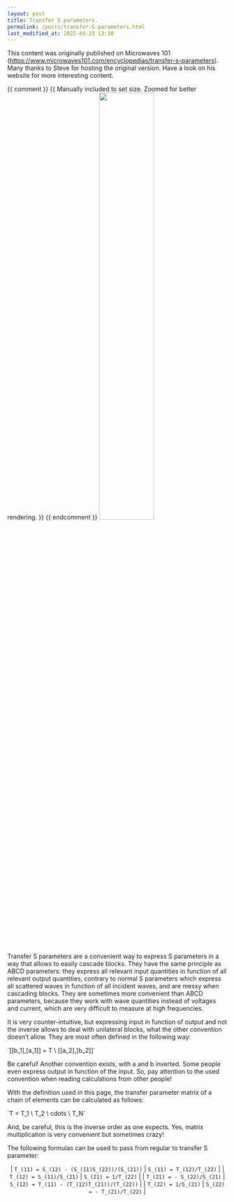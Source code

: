 ```yaml
---
layout: post
title: Transfer S parameters.
permalink: /posts/transfer-S-parameters.html
last_modified_at: 2022-03-23 13:30
---
```

<script>
MathJax = { loader: {load: ['input/asciimath', 'output/chtml', 'ui/menu']} };
</script>
<script type="text/javascript" id="MathJax-script" async src="https://cdn.jsdelivr.net/npm/mathjax@3/es5/startup.js">
</script>

<p class="begin-note">This content was originally published on Microwaves 101 (<a href="https://www.microwaves101.com/encyclopedias/transfer-s-parameters">https://www.microwaves101.com/encyclopedias/transfer-s-parameters</a>). Many thanks to Steve for hosting the original version. Have a look on his website for more interesting content.</p>

{{ comment }}
{{ Manually included to set size. Zoomed for better rendering. }}
{{ endcomment }}
<img src="{{ '/posts/transfer-S-parameters/S-parameters.svg' | relative_url }}" style="width:50%;">

Transfer S parameters are a convenient way to express S parameters in a way that allows to easily cascade blocks. They have the same principle as ABCD parameters: they express all relevant input quantities in function of all relevant output quantities, contrary to normal S parameters which express all scattered waves in function of all incident waves, and are messy when cascading blocks. They are sometimes more convenient than ABCD parameters, because they work with wave quantities instead of voltages and current, which are very difficult to measure at high frequencies.

It is very counter-intuitive, but expressing input in function of output and not the inverse allows to deal with unilateral blocks, what the other convention doesn’t allow. They are most often defined in the following way:

<p class="has-mjx-container" markdown="0">
`[[b_1],[a_1]] = T \ [[a_2],[b_2]]`
</p>

Be careful! Another convention exists, with a and b inverted. Some people even express output in function of the input. So, pay attention  to the used convention when reading calculations from other people!

With the definition used in this page, the transfer parameter matrix of a chain of elements can be calculated as follows:

<p class="has-mjx-container" markdown="0">
`T = T_1 \ T_2 \ cdots \ T_N`
</p>

And, be careful, this is the inverse order as one expects. Yes, matrix multiplication is very convenient but sometimes crazy!

The following formulas can be used to pass from regular to transfer S parameter:

<div markdown="1" align="center">

| <span markdown="0">`T_(11) = S_(12) - (S_(11)S_(22))/(S_(21))`</span>  | <span markdown="0">`S_(11) = T_(12)/T_(22)`</span>                    |
| <span markdown="0">`T_(12) = S_(11)/S_(21)`</span>                     | <span markdown="0">`S_(21) = 1/T_(22)`</span>                         |
| <span markdown="0">`T_(21) = - S_(22)/S_(21)`</span>                   | <span markdown="0">`S_(12) = T_(11) - (T_(12)T_(21))/(T_(22))`</span> |
| <span markdown="0">`T_(22) = 1/S_(21)`</span>                          | <span markdown="0">`S_(22) = - T_(21)/T_(22)`</span>                  |

</div>
